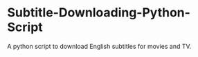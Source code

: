 # Subtitle-Downloading-Python-Script
A python script to download English subtitles for movies and TV.
